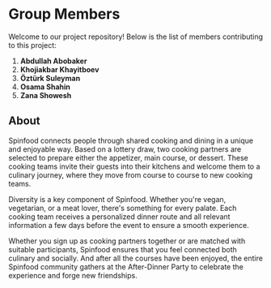 # Group Members

Welcome to our project repository! Below is the list of members contributing to this project:

1. **Abdullah Abobaker** 
2. **Khojiakbar Khayitboev** 
3. **Öztürk Suleyman**
4. **Osama Shahin** 
5. **Zana Showesh**


## About

Spinfood connects people through shared cooking and dining in a unique and enjoyable way. Based on a lottery draw, two cooking partners are selected to prepare either the appetizer, main course, or dessert. These cooking teams invite their guests into their kitchens and welcome them to a culinary journey, where they move from course to course to new cooking teams.

Diversity is a key component of Spinfood. Whether you're vegan, vegetarian, or a meat lover, there's something for every palate. Each cooking team receives a personalized dinner route and all relevant information a few days before the event to ensure a smooth experience.

Whether you sign up as cooking partners together or are matched with suitable participants, Spinfood ensures that you feel connected both culinary and socially. And after all the courses have been enjoyed, the entire Spinfood community gathers at the After-Dinner Party to celebrate the experience and forge new friendships.


